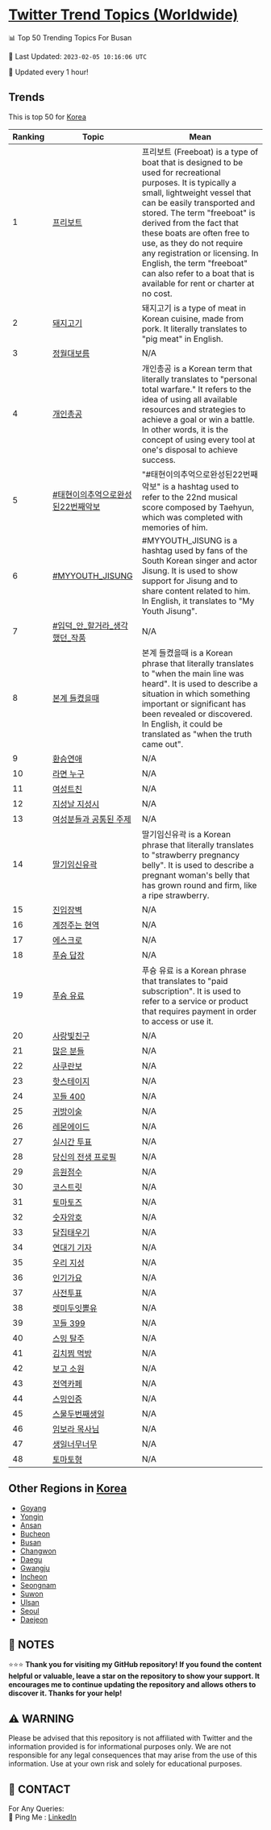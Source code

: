 [Twitter Trend Topics (Worldwide)](https://github.com/ErcinDedeoglu/Twitter-Trend-Topics)
==========


📊 Top 50 Trending Topics For Busan

📆 Last Updated: `2023-02-05 10:16:06 UTC`

🔧 Updated every 1 hour!


## Trends

This is top 50 for [Korea](</Korea>)

| Ranking | Topic | Mean |
| ------- | ------------ | ------------ |
| 1 | [프리보트](http://twitter.com/search?q=%ed%94%84%eb%a6%ac%eb%b3%b4%ed%8a%b8) | 프리보트 (Freeboat) is a type of boat that is designed to be used for recreational purposes. It is typically a small, lightweight vessel that can be easily transported and stored. The term "freeboat" is derived from the fact that these boats are often free to use, as they do not require any registration or licensing. In English, the term "freeboat" can also refer to a boat that is available for rent or charter at no cost. |
| 2 | [돼지고기](http://twitter.com/search?q=%eb%8f%bc%ec%a7%80%ea%b3%a0%ea%b8%b0) | 돼지고기 is a type of meat in Korean cuisine, made from pork. It literally translates to "pig meat" in English. |
| 3 | [정월대보름](http://twitter.com/search?q=%ec%a0%95%ec%9b%94%eb%8c%80%eb%b3%b4%eb%a6%84) | N/A |
| 4 | [개인총공](http://twitter.com/search?q=%ea%b0%9c%ec%9d%b8%ec%b4%9d%ea%b3%b5) | 개인총공 is a Korean term that literally translates to "personal total warfare." It refers to the idea of using all available resources and strategies to achieve a goal or win a battle. In other words, it is the concept of using every tool at one's disposal to achieve success. |
| 5 | [#태현이의추억으로완성된22번째악보](http://twitter.com/search?q=%23%ed%83%9c%ed%98%84%ec%9d%b4%ec%9d%98%ec%b6%94%ec%96%b5%ec%9c%bc%eb%a1%9c%ec%99%84%ec%84%b1%eb%90%9c22%eb%b2%88%ec%a7%b8%ec%95%85%eb%b3%b4) | "#태현이의추억으로완성된22번째악보" is a hashtag used to refer to the 22nd musical score composed by Taehyun, which was completed with memories of him. |
| 6 | [#MYYOUTH_JISUNG](http://twitter.com/search?q=%23MYYOUTH_JISUNG) | #MYYOUTH_JISUNG is a hashtag used by fans of the South Korean singer and actor Jisung. It is used to show support for Jisung and to share content related to him. In English, it translates to "My Youth Jisung". |
| 7 | [#입덕_안_할거라_생각했던_작품](http://twitter.com/search?q=%23%ec%9e%85%eb%8d%95_%ec%95%88_%ed%95%a0%ea%b1%b0%eb%9d%bc_%ec%83%9d%ea%b0%81%ed%96%88%eb%8d%98_%ec%9e%91%ed%92%88) | N/A |
| 8 | [본계 들켰을때](http://twitter.com/search?q=%eb%b3%b8%ea%b3%84+%eb%93%a4%ec%bc%b0%ec%9d%84%eb%95%8c) | 본계 들켰을때 is a Korean phrase that literally translates to "when the main line was heard". It is used to describe a situation in which something important or significant has been revealed or discovered. In English, it could be translated as "when the truth came out". |
| 9 | [환승연애](http://twitter.com/search?q=%ed%99%98%ec%8a%b9%ec%97%b0%ec%95%a0) | N/A |
| 10 | [라면 누구](http://twitter.com/search?q=%eb%9d%bc%eb%a9%b4+%eb%88%84%ea%b5%ac) | N/A |
| 11 | [여성트친](http://twitter.com/search?q=%ec%97%ac%ec%84%b1%ed%8a%b8%ec%b9%9c) | N/A |
| 12 | [지성날 지성시](http://twitter.com/search?q=%ec%a7%80%ec%84%b1%eb%82%a0+%ec%a7%80%ec%84%b1%ec%8b%9c) | N/A |
| 13 | [여성분들과 공통된 주제](http://twitter.com/search?q=%ec%97%ac%ec%84%b1%eb%b6%84%eb%93%a4%ea%b3%bc+%ea%b3%b5%ed%86%b5%eb%90%9c+%ec%a3%bc%ec%a0%9c) | N/A |
| 14 | [딸기임신유곽](http://twitter.com/search?q=%eb%94%b8%ea%b8%b0%ec%9e%84%ec%8b%a0%ec%9c%a0%ea%b3%bd) | 딸기임신유곽 is a Korean phrase that literally translates to "strawberry pregnancy belly". It is used to describe a pregnant woman's belly that has grown round and firm, like a ripe strawberry. |
| 15 | [진입장벽](http://twitter.com/search?q=%ec%a7%84%ec%9e%85%ec%9e%a5%eb%b2%bd) | N/A |
| 16 | [계정주는 현역](http://twitter.com/search?q=%ea%b3%84%ec%a0%95%ec%a3%bc%eb%8a%94+%ed%98%84%ec%97%ad) | N/A |
| 17 | [에스크로](http://twitter.com/search?q=%ec%97%90%ec%8a%a4%ed%81%ac%eb%a1%9c) | N/A |
| 18 | [푸슝 답장](http://twitter.com/search?q=%ed%91%b8%ec%8a%9d+%eb%8b%b5%ec%9e%a5) | N/A |
| 19 | [푸슝 유료](http://twitter.com/search?q=%ed%91%b8%ec%8a%9d+%ec%9c%a0%eb%a3%8c) | 푸슝 유료 is a Korean phrase that translates to "paid subscription". It is used to refer to a service or product that requires payment in order to access or use it. |
| 20 | [사랑빛친구](http://twitter.com/search?q=%ec%82%ac%eb%9e%91%eb%b9%9b%ec%b9%9c%ea%b5%ac) | N/A |
| 21 | [많은 분들](http://twitter.com/search?q=%eb%a7%8e%ec%9d%80+%eb%b6%84%eb%93%a4) | N/A |
| 22 | [사쿠란보](http://twitter.com/search?q=%ec%82%ac%ec%bf%a0%eb%9e%80%eb%b3%b4) | N/A |
| 23 | [핫스테이지](http://twitter.com/search?q=%ed%95%ab%ec%8a%a4%ed%85%8c%ec%9d%b4%ec%a7%80) | N/A |
| 24 | [꼬들 400](http://twitter.com/search?q=%ea%bc%ac%eb%93%a4+400) | N/A |
| 25 | [귀밝이술](http://twitter.com/search?q=%ea%b7%80%eb%b0%9d%ec%9d%b4%ec%88%a0) | N/A |
| 26 | [레몬에이드](http://twitter.com/search?q=%eb%a0%88%eb%aa%ac%ec%97%90%ec%9d%b4%eb%93%9c) | N/A |
| 27 | [실시간 투표](http://twitter.com/search?q=%ec%8b%a4%ec%8b%9c%ea%b0%84+%ed%88%ac%ed%91%9c) | N/A |
| 28 | [당신의 전생 프로필](http://twitter.com/search?q=%eb%8b%b9%ec%8b%a0%ec%9d%98+%ec%a0%84%ec%83%9d+%ed%94%84%eb%a1%9c%ed%95%84) | N/A |
| 29 | [음원점수](http://twitter.com/search?q=%ec%9d%8c%ec%9b%90%ec%a0%90%ec%88%98) | N/A |
| 30 | [코스트릿](http://twitter.com/search?q=%ec%bd%94%ec%8a%a4%ed%8a%b8%eb%a6%bf) | N/A |
| 31 | [토마토즈](http://twitter.com/search?q=%ed%86%a0%eb%a7%88%ed%86%a0%ec%a6%88) | N/A |
| 32 | [숫자암호](http://twitter.com/search?q=%ec%88%ab%ec%9e%90%ec%95%94%ed%98%b8) | N/A |
| 33 | [달집태우기](http://twitter.com/search?q=%eb%8b%ac%ec%a7%91%ed%83%9c%ec%9a%b0%ea%b8%b0) | N/A |
| 34 | [연대기 기자](http://twitter.com/search?q=%ec%97%b0%eb%8c%80%ea%b8%b0+%ea%b8%b0%ec%9e%90) | N/A |
| 35 | [우리 지성](http://twitter.com/search?q=%ec%9a%b0%eb%a6%ac+%ec%a7%80%ec%84%b1) | N/A |
| 36 | [인기가요](http://twitter.com/search?q=%ec%9d%b8%ea%b8%b0%ea%b0%80%ec%9a%94) | N/A |
| 37 | [사전투표](http://twitter.com/search?q=%ec%82%ac%ec%a0%84%ed%88%ac%ed%91%9c) | N/A |
| 38 | [렛미두잇뽈유](http://twitter.com/search?q=%eb%a0%9b%eb%af%b8%eb%91%90%ec%9e%87%eb%bd%88%ec%9c%a0) | N/A |
| 39 | [꼬들 399](http://twitter.com/search?q=%ea%bc%ac%eb%93%a4+399) | N/A |
| 40 | [스밍 탈주](http://twitter.com/search?q=%ec%8a%a4%eb%b0%8d+%ed%83%88%ec%a3%bc) | N/A |
| 41 | [김치찜 먹방](http://twitter.com/search?q=%ea%b9%80%ec%b9%98%ec%b0%9c+%eb%a8%b9%eb%b0%a9) | N/A |
| 42 | [보고 소원](http://twitter.com/search?q=%eb%b3%b4%ea%b3%a0+%ec%86%8c%ec%9b%90) | N/A |
| 43 | [전역카페](http://twitter.com/search?q=%ec%a0%84%ec%97%ad%ec%b9%b4%ed%8e%98) | N/A |
| 44 | [스밍인증](http://twitter.com/search?q=%ec%8a%a4%eb%b0%8d%ec%9d%b8%ec%a6%9d) | N/A |
| 45 | [스물두번째생일](http://twitter.com/search?q=%ec%8a%a4%eb%ac%bc%eb%91%90%eb%b2%88%ec%a7%b8%ec%83%9d%ec%9d%bc) | N/A |
| 46 | [임보라 목사님](http://twitter.com/search?q=%ec%9e%84%eb%b3%b4%eb%9d%bc+%eb%aa%a9%ec%82%ac%eb%8b%98) | N/A |
| 47 | [생일너무너무](http://twitter.com/search?q=%ec%83%9d%ec%9d%bc%eb%84%88%eb%ac%b4%eb%84%88%eb%ac%b4) | N/A |
| 48 | [토마토형](http://twitter.com/search?q=%ed%86%a0%eb%a7%88%ed%86%a0%ed%98%95) | N/A |



## Other Regions in [Korea](</Korea>)

* [Goyang](</Korea/Goyang.md>)
* [Yongin](</Korea/Yongin.md>)
* [Ansan](</Korea/Ansan.md>)
* [Bucheon](</Korea/Bucheon.md>)
* [Busan](</Korea/Busan.md>)
* [Changwon](</Korea/Changwon.md>)
* [Daegu](</Korea/Daegu.md>)
* [Gwangju](</Korea/Gwangju.md>)
* [Incheon](</Korea/Incheon.md>)
* [Seongnam](</Korea/Seongnam.md>)
* [Suwon](</Korea/Suwon.md>)
* [Ulsan](</Korea/Ulsan.md>)
* [Seoul](</Korea/Seoul.md>)
* [Daejeon](</Korea/Daejeon.md>)



## 📝 NOTES

⭐⭐⭐ **Thank you for visiting my GitHub repository! If you found the content helpful or valuable, leave a star on the repository to show your support. It encourages me to continue updating the repository and allows others to discover it. Thanks for your help!**


## ⚠️ WARNING

Please be advised that this repository is not affiliated with Twitter and the information provided is for informational purposes only. We are not responsible for any legal consequences that may arise from the use of this information. Use at your own risk and solely for educational purposes.


## 📨 CONTACT

 For Any Queries:  
            🏓 Ping Me : [LinkedIn](https://www.linkedin.com/in/ercindedeoglu/)

